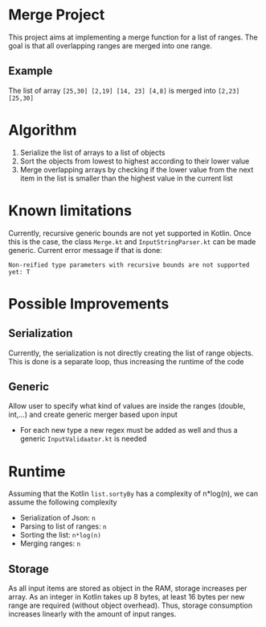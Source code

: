 # Merge Project
This project aims at implementing a merge function for a list of ranges. 
The goal is that all overlapping ranges are merged into one range. 

## Example
The list of array `[25,30] [2,19] [14, 23] [4,8]` is merged into `[2,23] [25,30]`

# Algorithm
1. Serialize the list of arrays to a list of objects
2. Sort the objects from lowest to highest according to their lower value
3. Merge overlapping arrays by checking if the lower value from the next item in the list is smaller than the highest value in the current list

# Known limitations
Currently, recursive generic bounds are not yet supported in Kotlin.
Once this is the case, the class `Merge.kt` and `InputStringParser.kt` can be made generic.
Current error message if that is done:
```
Non-reified type parameters with recursive bounds are not supported yet: T
```

# Possible Improvements
## Serialization
Currently, the serialization is not directly creating the list of range objects. This is done is a separate loop, thus increasing the runtime of the code
## Generic
Allow user to specify what kind of values are inside the ranges (double, int,...) and create generic merger based upon input
- For each new type a new regex must be added as well and thus a generic `InputValidaator.kt` is needed

# Runtime
Assuming that the Kotlin `list.sortyBy` has a complexity of n*log(n), we can assume the following complexity
- Serialization of Json: `n`
- Parsing to list of ranges: `n`
- Sorting the list: `n*log(n)`
- Merging ranges: `n`

## Storage
As all input items are stored as object in the RAM, storage increases per array. 
As an integer in Kotlin takes up 8 bytes, at least 16 bytes per new range are required (without object overhead).
Thus, storage consumption increases linearly with the amount of input ranges.